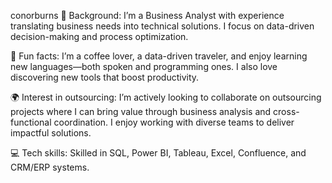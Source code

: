 conorburns
🧠 Background: I’m a Business Analyst with experience translating business needs into technical solutions. I focus on data-driven decision-making and process optimization.

🎉 Fun facts: I’m a coffee lover, a data-driven traveler, and enjoy learning new languages—both spoken and programming ones. I also love discovering new tools that boost productivity.

🌍 Interest in outsourcing: I’m actively looking to collaborate on outsourcing projects where I can bring value through business analysis and cross-functional coordination. I enjoy working with diverse teams to deliver impactful solutions.

💻 Tech skills: Skilled in SQL, Power BI, Tableau, Excel, Confluence, and CRM/ERP systems.
